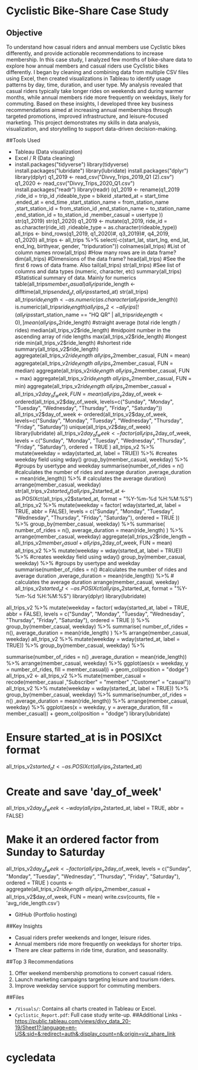 # Cyclistic Bike-Share Case Study

## Objective
To understand how casual riders and annual members use Cyclistic bikes differently, and provide actionable recommendations to increase membership.
In this case study, I analyzed few months of bike-share data to explore how annual members and casual riders use Cyclistic bikes differently. I began by cleaning and combining data from multiple CSV files using Excel, then created visualizations in Tableau to identify usage patterns by day, time, duration, and user type. My analysis revealed that casual riders typically take longer rides on weekends and during warmer months, while annual members ride more frequently on weekdays, likely for commuting. Based on these insights, I developed three key business recommendations aimed at increasing annual memberships through targeted promotions, improved infrastructure, and leisure-focused marketing. This project demonstrates my skills in data analysis, visualization, and storytelling to support data-driven decision-making.

##Tools Used
- Tableau (Data visualization)
- Excel / R  (Data cleaning)
- install.packages("tidyverse")
library(tidyverse)
install.packages("lubridate")
library(lubridate)
install.packages("dplyr")
library(dplyr)
q1_2019 <- read_csv("Divvy_Trips_2019_Q1 (2).csv")
q1_2020 <- read_csv("Divvy_Trips_2020_Q1.csv")
install.packages("readr")
library(readr)
(q1_2019 <- rename(q1_2019
                   ,ride_id = trip_id
                   ,rideable_type = bikeid
                   ,started_at = start_time
                   ,ended_at = end_time
                   ,start_station_name = from_station_name
                   ,start_station_id = from_station_id
                   ,end_station_name = to_station_name
                   ,end_station_id = to_station_id
                   ,member_casual = usertype
))
str(q1_2019)
str(q1_2020)
q1_2019 <- mutate(q1_2019, ride_id = as.character(ride_id)
                  ,rideable_type = as.character(rideable_type))
all_trips <- bind_rows(q1_2019, q1_2020)#, q3_2019)#, q4_2019, q1_2020)
all_trips <- all_trips %>%
  select(-c(start_lat, start_lng, end_lat, end_lng, birthyear, gender, "tripduration"))
colnames(all_trips) #List of column names
nrow(all_trips) #How many rows are in data frame?
dim(all_trips) #Dimensions of the data frame?
head(all_trips) #See the first 6 rows of data frame. Also tail(all_trips)
str(all_trips) #See list of columns and data types (numeric, character, etc)
summary(all_trips) #Statistical summary of data. Mainly for numerics
table(all_trips$member_casual)
all_trips$ride_length <- difftime(all_trips$ended_at,all_trips$started_at)
str(all_trips)
all_trips$ride_length <- as.numeric(as.character(all_trips$ride_length))
is.numeric(all_trips$ride_length)
all_trips_v2 <- all_trips[!(all_trips$start_station_name == "HQ QR" | all_trips$ride_length<0),]
mean(all_trips_v2$ride_length) #straight average (total ride length / rides)
median(all_trips_v2$ride_length) #midpoint number in the ascending array of ride lengths
max(all_trips_v2$ride_length) #longest ride
min(all_trips_v2$ride_length) #shortest ride
summary(all_trips_v2$ride_length)
aggregate(all_trips_v2$ride_length ~ all_trips_v2$member_casual, FUN = mean)
aggregate(all_trips_v2$ride_length ~ all_trips_v2$member_casual, FUN = median)
aggregate(all_trips_v2$ride_length ~ all_trips_v2$member_casual, FUN = max)
aggregate(all_trips_v2$ride_length ~ all_trips_v2$member_casual, FUN = min)
aggregate(all_trips_v2$ride_length ~ all_trips_v2$member_casual + all_trips_v2$day_of_week,
          FUN = mean)
all_trips_v2$day_of_week <- ordered(all_trips_v2$day_of_week, levels=c("Sunday", "Monday",
                                                                       "Tuesday", "Wednesday", "Thursday", "Friday", "Saturday"))
all_trips_v2$day_of_week <- ordered(all_trips_v2$day_of_week, levels=c("Sunday", "Monday",
                                                                       "Tuesday", "Wednesday", "Thursday", "Friday", "Saturday"))
unique(all_trips_v2$day_of_week)
library(lubridate)
all_trips_v2$day_of_week <- factor(
  all_trips_v2$day_of_week,
  levels = c("Sunday", "Monday", "Tuesday", "Wednesday", "Thursday", "Friday", "Saturday"),
  ordered = TRUE
)
all_trips_v2 %>%
  mutate(weekday = wday(started_at, label = TRUE)) %>% #creates weekday field using
  wday()
group_by(member_casual, weekday) %>% #groups by usertype and weekday
  summarise(number_of_rides = n() #calculates
            the number of rides and average duration
            ,average_duration = mean(ride_length)) %>% # calculates the average
  duration)
arrange(member_casual, weekday)
str(all_trips_v2$started_at)
all_trips_v2$started_at <- as.POSIXct(all_trips_v2$started_at, format = "%Y-%m-%d %H:%M:%S")
all_trips_v2 %>%
  mutate(weekday = factor(
    wday(started_at, label = TRUE, abbr = FALSE),
    levels = c("Sunday", "Monday", "Tuesday", "Wednesday", "Thursday", "Friday", "Saturday"),
    ordered = TRUE
  )) %>%
  group_by(member_casual, weekday) %>%
  summarise(
    number_of_rides = n(),
    average_duration = mean(ride_length)
  ) %>%
  arrange(member_casual, weekday)
aggregate(all_trips_v2$ride_length ~ all_trips_v2$member_casual + all_trips_v2$day_of_week,
          FUN = mean)
all_trips_v2 %>%
  mutate(weekday = wday(started_at, label = TRUE)) %>% #creates weekday field using
  wday()
group_by(member_casual, weekday) %>% #groups by usertype and weekday
  summarise(number_of_rides = n() #calculates
            the number of rides and average duration
            ,average_duration = mean(ride_length)) %>% # calculates the average
  duration
arrange(member_casual, weekday)
all_trips_v2$started_at <- as.POSIXct(all_trips_v2$started_at, format = "%Y-%m-%d %H:%M:%S")
library(dplyr)
library(lubridate)

all_trips_v2 %>%
  mutate(weekday = factor(
    wday(started_at, label = TRUE, abbr = FALSE),
    levels = c("Sunday", "Monday", "Tuesday", "Wednesday", "Thursday", "Friday", "Saturday"),
    ordered = TRUE
  )) %>%
  group_by(member_casual, weekday) %>%
  summarise(
    number_of_rides = n(),
    average_duration = mean(ride_length)
  ) %>%
  arrange(member_casual, weekday)
all_trips_v2 %>%
  mutate(weekday = wday(started_at, label = TRUE)) %>%
  group_by(member_casual, weekday) %>%
  
  summarise(number_of_rides = n()
            ,average_duration = mean(ride_length)) %>%
  arrange(member_casual, weekday) %>%
  ggplot(aes(x = weekday, y = number_of_rides, fill = member_casual)) +
  geom_col(position = "dodge")
all_trips_v2 <- all_trips_v2 %>%
  mutate(member_casual = recode(member_casual
                                ,"Subscriber" = "member"
                                ,"Customer" = "casual"))
all_trips_v2 %>%
  mutate(weekday = wday(started_at, label = TRUE)) %>%
  group_by(member_casual, weekday) %>%
  summarise(number_of_rides = n()
            ,average_duration = mean(ride_length)) %>%
  arrange(member_casual, weekday) %>%
  ggplot(aes(x = weekday, y = average_duration, fill = member_casual)) +
  geom_col(position = "dodge")
library(lubridate)

# Ensure started_at is in POSIXct format
all_trips_v2$started_at <- as.POSIXct(all_trips_v2$started_at)

# Create and save 'day_of_week'
all_trips_v2$day_of_week <- wday(all_trips_v2$started_at, label = TRUE, abbr = FALSE)

# Make it an ordered factor from Sunday to Saturday
all_trips_v2$day_of_week <- factor(
  all_trips_v2$day_of_week,
  levels = c("Sunday", "Monday", "Tuesday", "Wednesday", "Thursday", "Friday", "Saturday"),
  ordered = TRUE
)
counts <- aggregate(all_trips_v2$ride_length ~ all_trips_v2$member_casual +
                      all_trips_v2$day_of_week, FUN = mean)
write.csv(counts, file = 'avg_ride_length.csv')

- GitHub (Portfolio hosting)

##Key Insights
- Casual riders prefer weekends and longer, leisure rides.
- Annual members ride more frequently on weekdays for shorter trips.
- There are clear patterns in ride time, duration, and seasonality.

##Top 3 Recommendations
1. Offer weekend membership promotions to convert casual riders.
2. Launch marketing campaigns targeting leisure and tourism riders.
3. Improve weekday service support for commuting members.

##Files
- `/Visuals/`: Contains all charts created in Tableau or Excel.
- `Cyclistic_Report.pdf`: Full case study write-up.
  ##Additional Links
-https://public.tableau.com/views/divy_data_20-19/Sheet1?:language=en-US&:sid=&:redirect=auth&:display_count=n&:origin=viz_share_link
# cycledata
